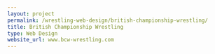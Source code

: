 ```yaml
---
layout: project
permalink: /wrestling-web-design/british-championship-wrestling/
title: British Championship Wrestling
type: Web Design
website_url: www.bcw-wrestling.com
---
```

